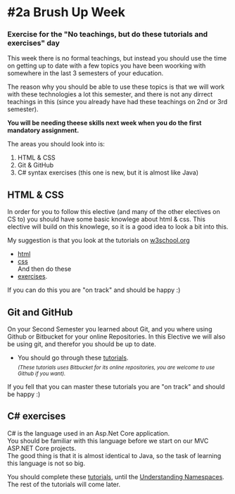 # #2a Brush Up Week
### Exercise for the "No teachings, but do these tutorials and exercises" day

This week there is no formal teachings, but instead you should use the time on getting up to date with a few topics you have been woorking with somewhere in the last 3 semesters of your education.

The reason why you should be able to use these topics is that  we will work with these technologies a lot this semester, and there is not any dirrect teachings in this (since you already have had these teachings on 2nd or 3rd semester).    

**You will be needing theese skills next week when you do the first mandatory assignment.**

The areas you should look into is:

1. HTML & CSS
2. Git & GitHub
3. C# syntax exercises (this one is new, but it is almost like Java)    

## HTML & CSS
In order for you to follow this elective (and many of the other electives on CS to) you should have some basic knowlege about html & css. This elective will build on this knowlege, so it is a good idea to look a bit into this.    

My suggestion is that you look at the tutorials on [w3school.org](http://www.w3schools.com)    
* [html](http://www.w3schools.com/html/)
* [css](http://www.w3schools.com/css/)    
And then do these 
* [exercises](xxx). 

If you can do this you are "on track" and should be happy :)

## Git and GitHub
On your Second Semester you learned about Git, and you where using Github or Bitbucket for your online Repositories. In this Elective we will also be using git, and therefor you should be up to date.    
* You should go through these [tutorials](xxx).     
<sub>_(These tutorials uses Bitbucket for its online repositories, you are welcome to use Github if you want)._</sub>      

If you fell that you can master these tutorials you are "on track" and should be happy :)

## C# exercises
C# is the language used in an Asp.Net Core application.    
You should be familiar with this language before we start on our MVC ASP.NET Core projects.    
The good thing is that it is almost identical to Java, so the task of learning this language is not so big.

You should complete these [tutorials](https://www.microsoft.com/net/tutorials/csharp/getting-started), until the [Understanding Namespaces](https://www.microsoft.com/net/tutorials/csharp/getting-started/namespaces). The rest of the tutorials will come later.
